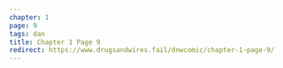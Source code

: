 ```yaml
---
chapter: 1
page: 9
tags: dan
title: Chapter 1 Page 9
redirect: https://www.drugsandwires.fail/dnwcomic/chapter-1-page-9/
---
```

